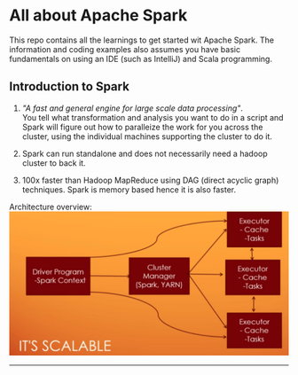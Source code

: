 # All about Apache Spark #  
This repo contains all the learnings to get started wit Apache Spark.
The information and coding examples also assumes you have basic fundamentals on using an IDE (such as IntelliJ) and Scala programming.

## Introduction to Spark ##
1. *"A fast and general engine for large scale data processing"*.  
You tell what transformation and analysis you want to do in a script and Spark will figure out how to paralleize the work for you across the cluster, using the individual machines supporting the cluster to do it.

1. Spark can run standalone and does not necessarily need a hadoop cluster to back it.

1. 100x faster than Hadoop MapReduce using DAG (direct acyclic graph) techniques. Spark is memory based hence it is also faster.

Architecture overview:  
![Spark Architecture](./img/spark-architecture.png)

---
